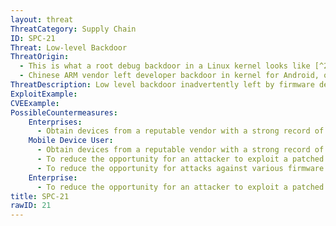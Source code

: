 ```yaml
---
layout: threat
ThreatCategory: Supply Chain
ID: SPC-21
Threat: Low-level Backdoor
ThreatOrigin:
  - This is what a root debug backdoor in a Linux kernel looks like [^207]
  - Chinese ARM vendor left developer backdoor in kernel for Android, other devices [^208]
ThreatDescription: Low level backdoor inadvertently left by firmware developer.
ExploitExample:
CVEExample:
PossibleCountermeasures:
    Enterprises:
      - Obtain devices from a reputable vendor with a strong record of addressing security flaws in a timely fashion.
    Mobile Device User:
      - Obtain devices from a reputable vendor with a strong record of addressing security flaws in a timely fashion.
      - To reduce the opportunity for an attacker to exploit a patched vulnerability, ensure security updates are applied in a timely manner by configuring automated installation of or, at a minimum, automatic notification of the availability of security updates.
      - To reduce the opportunity for attacks against various firmware components, disable device features when not in use (e.g., Bluetooth, Wi-Fi, NFC), and globally revoke access to unused device sensors or OS-provided functions (e.g., camera, microphone, location services).
    Enterprise:
      - To reduce the opportunity for an attacker to exploit a patched vulnerability, ensure security updates are applied in a timely manner by configuring automated installation of or, at a minimum, automatic notification of the availability of security updates.
title: SPC-21
rawID: 21
---
```

